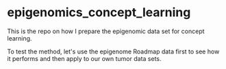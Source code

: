 # epigenomics_concept_learning

This is the repo on how I prepare the epigenomic data set for concept learning.

To test the method, let's use the epigenome Roadmap data first to see how it performs and
then apply to our own tumor data sets.
